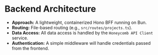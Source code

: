 # Backend Architecture

  * **Approach:** A lightweight, containerized Hono BFF running on Bun.
  * **Routing:** File-based routing (e.g., `src/routes/projects.ts`).
  * **Data Access:** All data access is handled by the `Honeycomb API Client` service.
  * **Authentication:** A simple middleware will handle credentials passed from the frontend.
